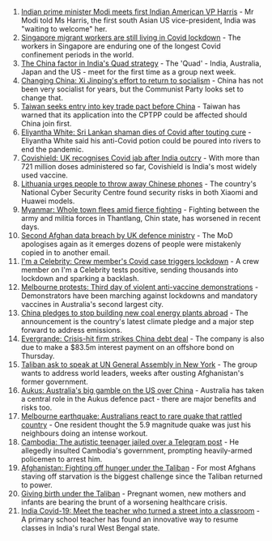 1. [Indian prime minister Modi meets first Indian American VP Harris](https://www.bbc.co.uk/news/world-us-canada-58673117?at_medium=RSS&at_campaign=KARANGA) - Mr Modi told Ms Harris, the first south Asian US vice-president, India was "waiting to welcome" her.
2. [Singapore migrant workers are still living in Covid lockdown](https://www.bbc.co.uk/news/world-asia-58580337?at_medium=RSS&at_campaign=KARANGA) - The workers in Singapore are enduring one of the longest Covid confinement periods in the world.
3. [The China factor in India's Quad strategy](https://www.bbc.co.uk/news/world-asia-india-58662655?at_medium=RSS&at_campaign=KARANGA) - The 'Quad' - India, Australia, Japan and the US - meet for the first time as a group next week.
4. [Changing China: Xi Jinping's effort to return to socialism](https://www.bbc.co.uk/news/business-58579831?at_medium=RSS&at_campaign=KARANGA) - China has not been very socialist for years, but the Communist Party looks set to change that.
5. [Taiwan seeks entry into key trade pact before China](https://www.bbc.co.uk/news/world-asia-58660843?at_medium=RSS&at_campaign=KARANGA) - Taiwan has warned that its application into the CPTPP could be affected should China join first.
6. [Eliyantha White: Sri Lankan shaman dies of Covid after touting cure](https://www.bbc.co.uk/news/world-asia-58669914?at_medium=RSS&at_campaign=KARANGA) - Eliyantha White said his anti-Covid potion could be poured into rivers to end the pandemic.
7. [Covishield: UK recognises Covid jab after India outcry](https://www.bbc.co.uk/news/world-asia-india-58647433?at_medium=RSS&at_campaign=KARANGA) - With more than 721 million doses administered so far, Covishield is India's most widely used vaccine.
8. [Lithuania urges people to throw away Chinese phones](https://www.bbc.co.uk/news/technology-58652249?at_medium=RSS&at_campaign=KARANGA) - The country's National Cyber Security Centre found security risks in both Xiaomi and Huawei models.
9. [Myanmar: Whole town flees amid fierce fighting](https://www.bbc.co.uk/news/world-asia-58650762?at_medium=RSS&at_campaign=KARANGA) - Fighting between the army and militia forces in Thantlang, Chin state, has worsened in recent days.
10. [Second Afghan data breach by UK defence ministry](https://www.bbc.co.uk/news/uk-58654630?at_medium=RSS&at_campaign=KARANGA) - The MoD apologises again as it emerges dozens of people were mistakenly copied in to another email.
11. [I'm a Celebrity: Crew member's Covid case triggers lockdown](https://www.bbc.co.uk/news/world-australia-58653197?at_medium=RSS&at_campaign=KARANGA) - A crew member on I'm a Celebrity tests positive, sending thousands into lockdown and sparking a backlash.
12. [Melbourne protests: Third day of violent anti-vaccine demonstrations](https://www.bbc.co.uk/news/world-australia-58647483?at_medium=RSS&at_campaign=KARANGA) - Demonstrators have been marching against lockdowns and mandatory vaccines in Australia's second largest city.
13. [China pledges to stop building new coal energy plants abroad](https://www.bbc.co.uk/news/world-asia-china-58647481?at_medium=RSS&at_campaign=KARANGA) - The announcement is the country's latest climate pledge and a major step forward to address emissions.
14. [Evergrande: Crisis-hit firm strikes China debt deal](https://www.bbc.co.uk/news/business-58647212?at_medium=RSS&at_campaign=KARANGA) - The company is also due to make a $83.5m interest payment on an offshore bond on Thursday.
15. [Taliban ask to speak at UN General Assembly in New York](https://www.bbc.co.uk/news/world-asia-58632147?at_medium=RSS&at_campaign=KARANGA) - The group wants to address world leaders, weeks after ousting Afghanistan's former government.
16. [Aukus: Australia's big gamble on the US over China](https://www.bbc.co.uk/news/world-australia-58635393?at_medium=RSS&at_campaign=KARANGA) - Australia has taken a central role in the Aukus defence pact - there are major benefits and risks too.
17. [Melbourne earthquake: Australians react to rare quake that rattled country](https://www.bbc.co.uk/news/world-australia-58655306?at_medium=RSS&at_campaign=KARANGA) - One resident thought the 5.9 magnitude quake was just his neighbours doing an intense workout.
18. [Cambodia: The autistic teenager jailed over a Telegram post](https://www.bbc.co.uk/news/world-asia-58588022?at_medium=RSS&at_campaign=KARANGA) - He allegedly insulted Cambodia's government, prompting heavily-armed policemen to arrest him.
19. [Afghanistan: Fighting off hunger under the Taliban](https://www.bbc.co.uk/news/world-asia-58624998?at_medium=RSS&at_campaign=KARANGA) - For most Afghans staving off starvation is the biggest challenge since the Taliban returned to power.
20. [Giving birth under the Taliban](https://www.bbc.co.uk/news/world-asia-58585323?at_medium=RSS&at_campaign=KARANGA) - Pregnant women, new mothers and infants are bearing the brunt of a worsening healthcare crisis.
21. [India Covid-19: Meet the teacher who turned a street into a classroom](https://www.bbc.co.uk/news/world-asia-india-58593308?at_medium=RSS&at_campaign=KARANGA) - A primary school teacher has found an innovative way to resume classes in India's rural West Bengal state.
